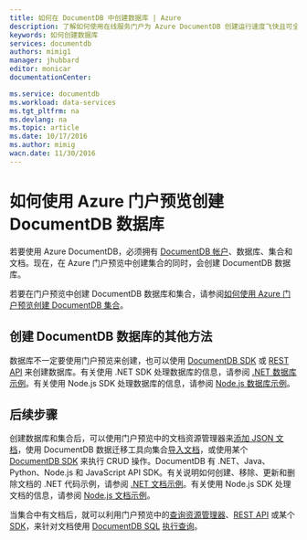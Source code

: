 ```yaml
---
title: 如何在 DocumentDB 中创建数据库 | Azure
description: 了解如何使用在线服务门户为 Azure DocumentDB 创建运行速度飞快且可全局缩放的 NoSQL 数据库。
keywords: 如何创建数据库
services: documentdb
authors: mimig1
manager: jhubbard
editor: monicar
documentationCenter: 

ms.service: documentdb
ms.workload: data-services
ms.tgt_pltfrm: na
ms.devlang: na
ms.topic: article
ms.date: 10/17/2016
ms.author: mimig
wacn.date: 11/30/2016
---
```


# 如何使用 Azure 门户预览创建 DocumentDB 数据库

若要使用 Azure DocumentDB，必须拥有 [DocumentDB 帐户](./documentdb-create-account.md)、数据库、集合和文档。现在，在 Azure 门户预览中创建集合的同时，会创建 DocumentDB 数据库。

若要在门户预览中创建 DocumentDB 数据库和集合，请参阅[如何使用 Azure 门户预览创建 DocumentDB 集合](./documentdb-create-collection.md)。

## 创建 DocumentDB 数据库的其他方法 <a name="other-ways-to-create-a-documentdb-database"></a>

数据库不一定要使用门户预览来创建，也可以使用 [DocumentDB SDK](./documentdb-sdk-dotnet.md) 或 [REST API](https://msdn.microsoft.com/zh-cn/library/mt489072.aspx) 来创建数据库。有关使用 .NET SDK 处理数据库的信息，请参阅 [.NET 数据库示例](./documentdb-dotnet-samples.md#database-examples/)。有关使用 Node.js SDK 处理数据库的信息，请参阅 [Node.js 数据库示例](./documentdb-nodejs-samples.md#database-examples/)。

## 后续步骤

创建数据库和集合后，可以使用门户预览中的文档资源管理器来[添加 JSON 文档](./documentdb-view-json-document-explorer.md)，使用 DocumentDB 数据迁移工具向集合[导入文档](./documentdb-import-data.md)，或使用某个 [DocumentDB SDK](./documentdb-sdk-dotnet.md) 来执行 CRUD 操作。DocumentDB 有 .NET、Java、Python、Node.js 和 JavaScript API SDK。有关说明如何创建、移除、更新和删除文档的 .NET 代码示例，请参阅 [.NET 文档示例](./documentdb-dotnet-samples.md#document-examples/)。有关使用 Node.js SDK 处理文档的信息，请参阅 [Node.js 文档示例](./documentdb-nodejs-samples.md#document-examples/)。

当集合中有文档后，就可以利用门户预览中的[查询资源管理器](./documentdb-query-collections-query-explorer.md)、[REST API](https://msdn.microsoft.com/zh-cn/library/azure/dn781481.aspx) 或某个 [SDK](./documentdb-sdk-dotnet.md)，来针对文档使用 [DocumentDB SQL](./documentdb-sql-query.md) [执行查询](./documentdb-sql-query.md#executing-sql-queries/)。

<!---HONumber=Mooncake_1121_2016-->
